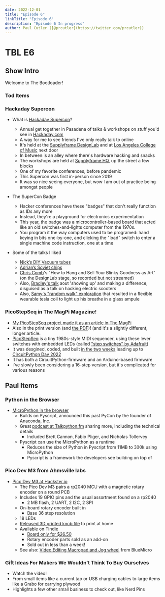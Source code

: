 ```yaml
---
date: 2022-12-01
title: "Episode 6"
linkTitle: "Episode 6"
description: "Episode 6 In progress"
author: Paul Cutler ([@prcutler](https://twitter.com/prcutler))
---
```

# TBL E6
## Show Intro

Welcome to The Bootloader!

### Tod Items

### Hackaday Supercon

* What is [Hackaday Supercon](https://hackaday.com/2022/10/11/2022-supercon-more-talks-more-speakers/)?
  * Annual get together in Pasadena of talks & workshops on stuff you'd see in [Hackaday.com](https://hackaday.com/)
  * A way for me to see friends I've only really talk to online
  * It's held at the [Supplyframe DesignLab](https://supplyframe.com/designlab/)
     and at [Los Angeles College of Music](https://lacm.edu/) next door
  * In between is an alley where there's hardware hacking and snacks
  * The workshops are held at [Supplyframe HQ](https://supplyframe.com/), up the street a few blocks
  * One of my favorite conferences, before pandemic
  * This Supercon was first in-person since 2019
  * It was so nice seeing everyone, but wow I am out of practice being amongst people

* The SuperCon Badge
  * Hacker conferences have these "badges" that don't really function as IDs any more
  * Instead, they're a playground for electronics experimentation
  * This year, the badge was a microcontroller-based board that acted like an old switches-and-lights computer from the 1970s.
  * You program it the way computers used to be programed: hand keying in bits one-by-one, and clicking the "load" switch to enter a single machine code instruction, one at a time

* Some of the talks I liked
  * [Nick’s DIY Vacuum tubes](https://www.youtube.com/watch?v=39-5WgcvaHk)
  * [Adrian’s Soviet chips](https://www.youtube.com/watch?v=i1gZR1U2cF4)
  * [Chris Comb](https://chriscombs.net/artwork/all/)'s "How to Hang and Sell Your Blinky Goodness as Art"
      (on the DesignLab stage, so recorded but not streamed)
  * Also, [Bradley's talk](https://www.youtube.com/watch?v=Z1IbAKz1qUY) aout 'showing up' and making a difference, disguised as a talk on hacking electric scooters
  * Also, [Samy's "random walk" exploration](https://www.youtube.com/watch?v=B6a25Smokkk) that resulted in a flexible wearable tesla coil to light up his breathe in a glass ampule

### PicoStepSeq in The MagPi Magazine!

* [My PicoStepSeq project made it as an article in The MagPi](https://magpi.raspberrypi.com/articles/picostepseq-rp2040-music-maker)
* Also in the print version (and [the PDF](https://magpi.raspberrypi.com/issues/124/pdf))! (and it's a slightly different, longer article.
* [PicoStepSeq](https://github.com/todbot/picostepseq/) is a tiny 1980s-style MIDI sequencer, using these lever switches with embedded LEDs (called ["step switches" by Adafruit](https://www.adafruit.com/product/5519))
* It was desgined, coded, and built [in the two weeks](https://twitter.com/todbot/status/1560676715424141313?ref_src=twsrc%5Etfw) leading up to [CircuitPython Day 2022](https://blog.adafruit.com/2022/08/08/circuitpython-day-2022-schedule-circuitpythonday2022-circuitpython-python/)
* It has both a CircuitPython-firmware and an Arduino-based firmware
* I've slowly been considering a 16-step version, but it's complicated for various reasons


## Paul Items
### Python in the Browser
* [MicroPython in the browser](https://www.anaconda.com/blog/pyscript-updates-bytecode-alliance-pyodide-and-micropython)
  * Builds on Pyscript, announced this past PyCon by the founder of Anaconda, Inc.
  * Great [podcast at Talkpython.fm](https://talkpython.fm/episodes/show/391/pyscript-powered-by-micropython) sharing more, including the technical details
    * Included Brett Cannon, Fabio Pliger, and Nicholas Tollervey
  * Pyscript can use the MicroPython as a runtime
    * Reduces the size of Python in Pyscript from 11MB to 300k using MicroPython
    * Pyscript is a framework the developers see building on top of
    
### Pico Dev M3 from Ahmsville labs
* [Pico Dev M3 at Hackster.io](https://www.hackster.io/news/ahmsville-labs-pico-dev-m3-turns-a-raspberry-pi-rp2040-into-a-feature-packed-rotary-encoder-knob-c63b181c585d)
  * The Pico Dev M3 pairs a rp2040 MCU with a magnetic rotary encoder on a round PCB
  * Includes 19 GPIO pins and the usual assortment found on a rp2040
    * 2 MB flash, 2 UART, 2 I2C, 2 SPI
  * On-board rotary encoder built in
    * Base 36 step resolution
  * 18 LEDs
  * [Released 3D printed knob file](https://github.com/ahmsville/Magnetic_rotary_encoding/tree/master/PICO%20DEV%20M3) to print at home
  * Available on Tindie
    * [Board only for $26.50](https://www.tindie.com/products/ahmsvillelabs/pico-dev-m3/)
    * Rotary encoder parts sold as an add-on
    * Sold out in less than a week!
  * See also: [Video Editing Macropad and Jog wheel](https://www.tindie.com/products/jpconstantineau/basic-video-editing-macropad-and-jog-wheel/) from BlueMicro

### Gift Ideas For Makers We Wouldn’t Think To Buy Ourselves
* Watch the video!
* From small items like a current tap or USB charging cables to large items like a Grabo for carrying plywood
* Highlights a few other small business to check out, like Nerd Pins

